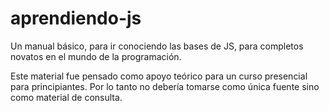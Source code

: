 # aprendiendo-js
Un manual básico, para ir conociendo las bases de JS, para completos novatos en el mundo de la programación.

Este material fue pensado como apoyo teórico para un curso presencial para principiantes. Por lo tanto no debería tomarse como única fuente sino como material de consulta.
